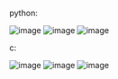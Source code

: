 python:


![image](https://github.com/mmtmn/100cubes/assets/42742390/c6cab0a8-8c83-4ad7-a992-77315c49c8bb)
![image](https://github.com/mmtmn/100cubes/assets/42742390/ba023502-2e5a-4e69-90a5-7f3a14a287cd)
![image](https://github.com/mmtmn/100cubes/assets/42742390/8b1ace6b-c311-44f5-8e0f-0d8fed02d310)

c:


![image](https://github.com/mmtmn/3d-cubes/assets/42742390/1bbc9ab9-2149-4bcb-95c7-321fe3bc1b17)
![image](https://github.com/mmtmn/3d-cubes/assets/42742390/45424244-d183-4663-a009-4f7e60321f66)
![image](https://github.com/mmtmn/3d-cubes/assets/42742390/b9762740-818b-4ed1-b1c0-4da6bd8aed69)

